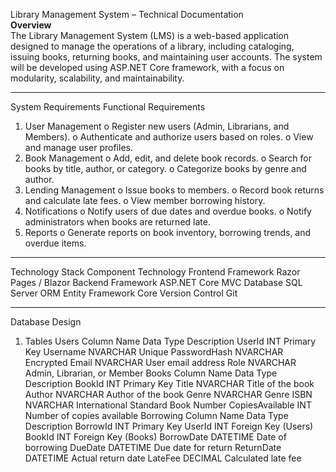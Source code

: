 Library Management System – Technical Documentation <br>
**Overview** <br>
The Library Management System (LMS) is a web-based application designed to manage the operations of a library, including cataloging, issuing books, returning books, and maintaining user accounts. The system will be developed using ASP.NET Core framework, with a focus on modularity, scalability, and maintainability.
________________________________________
System Requirements
Functional Requirements
1.	User Management
    o	Register new users (Admin, Librarians, and Members).
    o	Authenticate and authorize users based on roles.
    o	View and manage user profiles.
2.	Book Management
    o	Add, edit, and delete book records.
    o	Search for books by title, author, or category.
    o	Categorize books by genre and author.
3.	Lending Management
    o	Issue books to members.
    o	Record book returns and calculate late fees.
    o	View member borrowing history.
4.	Notifications
    o	Notify users of due dates and overdue books.
    o	Notify administrators when books are returned late.
5.	Reports
    o	Generate reports on book inventory, borrowing trends, and overdue items.
________________________________________
Technology Stack
Component	Technology
Frontend Framework	Razor Pages / Blazor
Backend Framework	ASP.NET Core MVC
Database	SQL Server
ORM	Entity Framework Core
Version Control	Git
________________________________________
Database Design
1. Tables
  Users
    Column Name	Data Type	Description
    UserId	INT	Primary Key
    Username	NVARCHAR	Unique
    PasswordHash	NVARCHAR	Encrypted
    Email	NVARCHAR	User email address
    Role	NVARCHAR	Admin, Librarian, or Member
  Books
    Column Name	Data Type	Description
    BookId	INT	Primary Key
    Title	NVARCHAR	Title of the book
    Author	NVARCHAR	Author of the book
    Genre	NVARCHAR	Genre
    ISBN	NVARCHAR	International Standard Book Number
    CopiesAvailable	INT	Number of copies available
  Borrowing
    Column Name	Data Type	Description
    BorrowId	INT	Primary Key
    UserId	INT	Foreign Key (Users)
    BookId	INT	Foreign Key (Books)
    BorrowDate	DATETIME	Date of borrowing
    DueDate	DATETIME	Due date for return
    ReturnDate	DATETIME	Actual return date
    LateFee	DECIMAL	Calculated late fee

